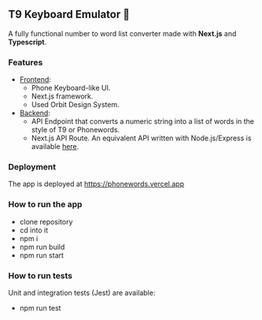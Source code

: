 ## T9 Keyboard Emulator 🥝

A fully functional number to word list converter made with __Next.js__ and __Typescript__.

### Features
- <ins>Frontend</ins>:
  - Phone Keyboard-like UI.
  - Next.js framework.  
  - Used Orbit Design System.
- <ins>Backend</ins>:
  - API Endpoint that converts a numeric string into a list of words in the style of T9 or Phonewords.
  - Next.js API Route. An equivalent API written with Node.js/Express is available [here](https://github.com/thisisbernat/phonewords-express-typescript).

### Deployment
The app is deployed at https://phonewords.vercel.app

### How to run the app
- clone repository
- cd into it
- npm i
- npm run build
- npm run start

### How to run tests
Unit and integration tests (Jest) are available:
- npm run test
